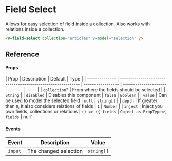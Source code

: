 # Field Select

Allows for easy selection of field inside a collection. Also works with relations inside a collection.

```html
<v-field-select collection="articles" v-model="selection" />
```

## Reference

#### Props

| Prop           | Description                                                | Default           | Type                          |
| -------------- | ---------------------------------------------------------- | ----------------- | ----------------------------- | ----- |
| `collection`\* | From where the fields should be selected                   |                   | `String`                      |
| `disabled`     | Disables this component                                    | `false`           | `Boolean`                     |
| `value`        | Can be used to model the selected field                    | `null`            | `string[]`                    |
| `depth`        | If greater than `0`, it also considers relations of fields | `1`               | `Number`                      |
| `inject`       | Inject you own fields, collections or relations            | `() => ({ fields` | `Object as PropType<{ fields` | null` |

#### Events

| Event   | Description           | Value      |
| ------- | --------------------- | ---------- |
| `input` | The changed selection | `string[]` |
